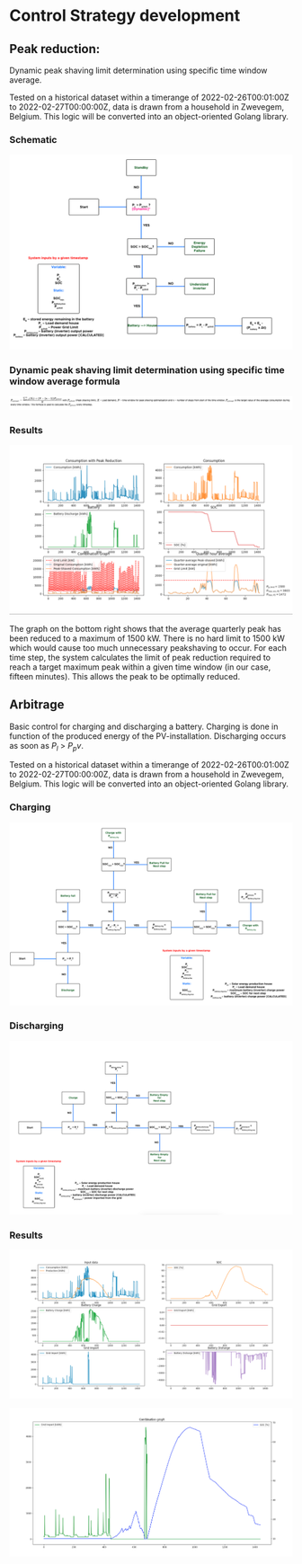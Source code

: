 # Control Strategy development

## Peak reduction:

Dynamic peak shaving limit determination using specific time window average.

Tested on a historical dataset within a timerange of 2022-02-26T00:01:00Z to 2022-02-27T00:00:00Z, data is drawn from a household in Zwevegem, Belgium. This logic will be converted into an object-oriented Golang library.

### Schematic

![Alt text](Images/Schematic_peakreduction.png)

### Dynamic peak shaving limit determination using specific time window average formula

![Alt text](Images/Formula_peakreduction.png)

### Results

![Alt text](Images/Results_peakreduction.png)

The graph on the bottom right shows that the average quarterly peak has been reduced to a maximum of 1500 kW. There is no hard limit to 1500 kW which would cause too much unnecessary peakshaving to occur. For each time step, the system calculates the limit of peak reduction required to reach a target maximum peak within a given time window (in our case, fifteen minutes). This allows the peak to be optimally reduced.

## Arbitrage

Basic control for charging and discharging a battery. Charging is done in function of the produced energy of the PV-installation. Discharging occurs as soon as $P_l$ > $P_pv$.

Tested on a historical dataset within a timerange of 2022-02-26T00:01:00Z to 2022-02-27T00:00:00Z, data is drawn from a household in Zwevegem, Belgium. This logic will be converted into an object-oriented Golang library.

### Charging

![Alt text](Images/Schematic_arbitrage_charging.png)

### Discharging

![Alt text](Images/Schematic_arbitrage_discharging.png)

### Results

![Alt text](Images/Results_arbitrage.png)

![Alt text](Images/Results2_arbitrage.png)

